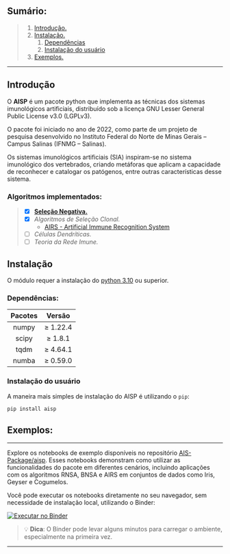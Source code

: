 ## Sumário:

>1. [Introdução.](#introdução)
>2. [Instalação.](#instalação)
>    1. [Dependências](#dependências)
>    2. [Instalação do usuário](#instalação-do-usuário)
>3. [Exemplos.](#exemplos)

---

<section id='introdução'>

## Introdução

O **AISP** é um pacote python que implementa as técnicas dos sistemas imunológicos artificiais, distribuído sob a licença GNU Lesser General Public License v3.0 (LGPLv3).

O pacote foi iniciado no ano de 2022, como parte de um projeto de pesquisa desenvolvido no Instituto Federal do Norte de Minas Gerais – Campus Salinas (IFNMG – Salinas).

Os sistemas imunológicos artificiais (SIA) inspiram-se no sistema imunológico dos vertebrados, criando metáforas que aplicam a capacidade de reconhecer e catalogar os patógenos, entre outras características desse sistema.

### Algoritmos implementados:

> - [x] [**Seleção Negativa.**](https://ais-package.github.io/docs/aisp-techniques/Negative%20Selection/)
> - [x] *Algoritmos de Seleção Clonal.*
>     * [AIRS - Artificial Immune Recognition System](https://ais-package.github.io/docs/aisp-techniques/Clonal%20Selection%20Algorithms/)
> - [ ] *Células Dendríticas.*
> - [ ] *Teoria da Rede Imune.*

</section>

<section id='introdução'>

## **Instalação**


O módulo requer a instalação do [python 3.10](https://www.python.org/downloads/) ou superior.

<section id='dependências'>

### **Dependências:**
<div align = center> 

|    Pacotes    |    Versão     |
|:-------------:|:-------------:|
|     numpy     |   ≥ 1.22.4    |
|     scipy     |    ≥ 1.8.1    |
|     tqdm      |   ≥ 4.64.1    |
|     numba     |   ≥ 0.59.0    |

</div>
</section>

<section id='instalação-do-usuário'>

### **Instalação do usuário**

A maneira mais simples de instalação do AISP é utilizando o ``pip``:

```Bash
pip install aisp
```

</section>

</section>
<section id='exemplos'>

## Exemplos:

---

Explore os notebooks de exemplo disponíveis no repositório [AIS-Package/aisp](https://github.com/AIS-Package/aisp/tree/main/examples).
Esses notebooks demonstram como utilizar as funcionalidades do pacote em diferentes cenários, incluindo aplicações com os algoritmos
RNSA, BNSA e AIRS em conjuntos de dados como Iris, Geyser e Cogumelos.

Você pode executar os notebooks diretamente no seu navegador, sem necessidade de instalação local, utilizando o Binder:

[![Executar no Binder](https://mybinder.org/badge_logo.svg)](https://mybinder.org/v2/gh/AIS-Package/aisp/HEAD?labpath=%2Fexamples)

> 💡 **Dica**: O Binder pode levar alguns minutos para carregar o ambiente, especialmente na primeira vez.

---

</section>